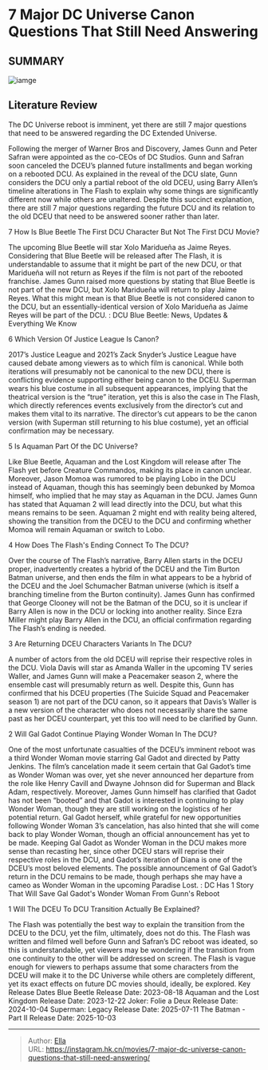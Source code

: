 # 7 Major DC Universe Canon Questions That Still Need Answering


## SUMMARY 

![iamge](https://static1.srcdn.com/wordpress/wp-content/uploads/2023/02/the-dcu-s-superman-supergirl-and-green-lantern-vs-the-dceu-s-justice-league.jpg)

## Literature Review

The DC Universe reboot is imminent, yet there are still 7 major questions that need to be answered regarding the DC Extended Universe.





Following the merger of Warner Bros and Discovery, James Gunn and Peter Safran were appointed as the co-CEOs of DC Studios. Gunn and Safran soon canceled the DCEU’s planned future installments and began working on a rebooted DCU. As explained in the reveal of the DCU slate, Gunn considers the DCU only a partial reboot of the old DCEU, using Barry Allen’s timeline alterations in The Flash to explain why some things are significantly different now while others are unaltered. Despite this succinct explanation, there are still 7 major questions regarding the future DCU and its relation to the old DCEU that need to be answered sooner rather than later.









 








 7  How Is Blue Beetle The First DCU Character But Not The First DCU Movie? 
        

The upcoming Blue Beetle will star Xolo Maridueña as Jaime Reyes. Considering that Blue Beetle will be released after The Flash, it is understandable to assume that it might be part of the new DCU, or that Maridueña will not return as Reyes if the film is not part of the rebooted franchise. James Gunn raised more questions by stating that Blue Beetle is not part of the new DCU, but Xolo Maridueña will return to play Jaime Reyes. What this might mean is that Blue Beetle is not considered canon to the DCU, but an essentially-identical version of Xolo Maridueña as Jaime Reyes will be part of the DCU.
 : DCU Blue Beetle: News, Updates &amp; Everything We Know





 6  Which Version Of Justice League Is Canon? 
        

2017’s Justice League and 2021’s Zack Snyder’s Justice League have caused debate among viewers as to which film is canonical. While both iterations will presumably not be canonical to the new DCU, there is conflicting evidence supporting either being canon to the DCEU. Superman wears his blue costume in all subsequent appearances, implying that the theatrical version is the “true” iteration, yet this is also the case in The Flash, which directly references events exclusively from the director’s cut and makes them vital to its narrative. The director’s cut appears to be the canon version (with Superman still returning to his blue costume), yet an official confirmation may be necessary.





 5  Is Aquaman Part Of the DC Universe? 
        

Like Blue Beetle, Aquaman and the Lost Kingdom will release after The Flash yet before Creature Commandos, making its place in canon unclear. Moreover, Jason Momoa was rumored to be playing Lobo in the DCU instead of Aquaman, though this has seemingly been debunked by Momoa himself, who implied that he may stay as Aquaman in the DCU. James Gunn has stated that Aquaman 2 will lead directly into the DCU, but what this means remains to be seen. Aquaman 2 might end with reality being altered, showing the transition from the DCEU to the DCU and confirming whether Momoa will remain Aquaman or switch to Lobo.





 4  How Does The Flash&#39;s Ending Connect To The DCU? 
        

Over the course of The Flash’s narrative, Barry Allen starts in the DCEU proper, inadvertently creates a hybrid of the DCEU and the Tim Burton Batman universe, and then ends the film in what appears to be a hybrid of the DCEU and the Joel Schumacher Batman universe (which is itself a branching timeline from the Burton continuity). James Gunn has confirmed that George Clooney will not be the Batman of the DCU, so it is unclear if Barry Allen is now in the DCU or locking into another reality. Since Ezra Miller might play Barry Allen in the DCU, an official confirmation regarding The Flash’s ending is needed.





 3  Are Returning DCEU Characters Variants In The DCU? 
        

A number of actors from the old DCEU will reprise their respective roles in the DCU. Viola Davis will star as Amanda Waller in the upcoming TV series Waller, and James Gunn will make a Peacemaker season 2, where the ensemble cast will presumably return as well. Despite this, Gunn has confirmed that his DCEU properties (The Suicide Squad and Peacemaker season 1) are not part of the DCU canon, so it appears that Davis’s Waller is a new version of the character who does not necessarily share the same past as her DCEU counterpart, yet this too will need to be clarified by Gunn.





 2  Will Gal Gadot Continue Playing Wonder Woman In The DCU? 
        

One of the most unfortunate casualties of the DCEU’s imminent reboot was a third Wonder Woman movie starring Gal Gadot and directed by Patty Jenkins. The film’s cancelation made it seem certain that Gal Gadot’s time as Wonder Woman was over, yet she never announced her departure from the role like Henry Cavill and Dwayne Johnson did for Superman and Black Adam, respectively. Moreover, James Gunn himself has clarified that Gadot has not been “booted” and that Gadot is interested in continuing to play Wonder Woman, though they are still working on the logistics of her potential return.
Gal Gadot herself, while grateful for new opportunities following Wonder Woman 3’s cancelation, has also hinted that she will come back to play Wonder Woman, though an official announcement has yet to be made. Keeping Gal Gadot as Wonder Woman in the DCU makes more sense than recasting her, since other DCEU stars will reprise their respective roles in the DCU, and Gadot’s iteration of Diana is one of the DCEU’s most beloved elements. The possible announcement of Gal Gadot’s return in the DCU remains to be made, though perhaps she may have a cameo as Wonder Woman in the upcoming Paradise Lost.
 : DC Has 1 Story That Will Save Gal Gadot&#39;s Wonder Woman From Gunn&#39;s Reboot





 1  Will The DCEU To DCU Transition Actually Be Explained? 
        

The Flash was potentially the best way to explain the transition from the DCEU to the DCU, yet the film, ultimately, does not do this. The Flash was written and filmed well before Gunn and Safran’s DC reboot was ideated, so this is understandable, yet viewers may be wondering if the transition from one continuity to the other will be addressed on screen. The Flash is vague enough for viewers to perhaps assume that some characters from the DCEU will make it to the DC Universe while others are completely different, yet its exact effects on future DC movies should, ideally, be explored.
   Key Release Dates             Blue Beetle Release Date: 2023-08-18                  Aquaman and the Lost Kingdom Release Date: 2023-12-22                  Joker: Folie a Deux Release Date: 2024-10-04                  Superman: Legacy Release Date: 2025-07-11                  The Batman - Part II Release Date: 2025-10-03      

---

> Author: [Ella](https://instagram.hk.cn/)  
> URL: https://instagram.hk.cn/movies/7-major-dc-universe-canon-questions-that-still-need-answering/  

